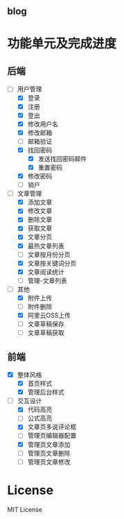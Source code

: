 blog
----------

# 功能单元及完成进度 #

## 后端 ##

- [ ] 用户管理
	- [x] 登录
	- [x] 注册
	- [x] 登出
	- [x] 修改用户名
	- [x] 修改邮箱
	- [ ] 邮箱验证
	- [x] 找回密码
		- [x] 发送找回密码邮件
		- [x] 重置密码
	- [x] 修改密码
	- [ ] 销户
- [ ] 文章管理
	- [x] 添加文章
	- [x] 修改文章
	- [x] 删除文章
	- [x] 获取文章
	- [x] 文章分页
	- [x] 最热文章列表
	- [ ] 文章按月份分页
	- [x] 文章按关键词分页
	- [x] 文章阅读统计
	- [ ] 管理-文章列表
- [ ] 其他
	- [x] 附件上传
	- [ ] 附件删除
	- [x] 阿里云OSS上传
	- [ ] 文章草稿保存
	- [ ] 文章草稿获取

## 前端 ##

- [x] 整体风格
    - [x] 首页样式
    - [x] 管理后台样式
- [ ] 交互设计
    - [x] 代码高亮
    - [ ] 公式高亮
    - [x] 文章页多说评论框
    - [ ] 管理页编辑器配置
    - [x] 管理页文章添加
    - [ ] 管理页文章删除
    - [ ] 管理页文章修改

# License #

MIT License
